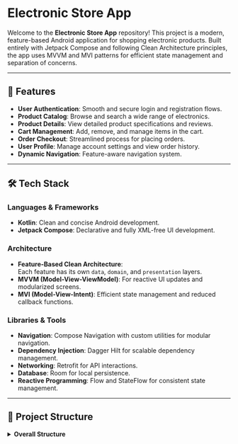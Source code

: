 # Electronic Store App

Welcome to the **Electronic Store App** repository! This project is a modern, feature-based Android application for shopping electronic products. Built entirely with Jetpack Compose and following Clean Architecture principles, the app uses MVVM and MVI patterns for efficient state management and separation of concerns.

---

## 📱 Features

- **User Authentication**: Smooth and secure login and registration flows.
- **Product Catalog**: Browse and search a wide range of electronics.
- **Product Details**: View detailed product specifications and reviews.
- **Cart Management**: Add, remove, and manage items in the cart.
- **Order Checkout**: Streamlined process for placing orders.
- **User Profile**: Manage account settings and view order history.
- **Dynamic Navigation**: Feature-aware navigation system.

---

## 🛠️ Tech Stack

### **Languages & Frameworks**
- **Kotlin**: Clean and concise Android development.
- **Jetpack Compose**: Declarative and fully XML-free UI development.

### **Architecture**
- **Feature-Based Clean Architecture**:  
  Each feature has its own `data`, `domain`, and `presentation` layers.
- **MVVM (Model-View-ViewModel)**: For reactive UI updates and modularized screens.
- **MVI (Model-View-Intent)**: Efficient state management and reduced callback functions.

### **Libraries & Tools**
- **Navigation**: Compose Navigation with custom utilities for modular navigation.
- **Dependency Injection**: Dagger Hilt for scalable dependency management.
- **Networking**: Retrofit for API interactions.
- **Database**: Room for local persistence.
- **Reactive Programming**: Flow and StateFlow for consistent state management.

---

## 📂 Project Structure

<details>
<summary><strong>Overall Structure</strong></summary>

```plaintext
📂 app
 ┣ 📂 common             # Shared utilities (e.g., extensions, mappers)
 ┣ 📂 features           # Feature modules
 ┃ ┣ 📂 cart             # Cart feature (data, domain, presentation)
 ┃ ┣ 📂 home             # Home feature (data, domain, presentation)
 ┃ ┗ 📂 profile          # Profile-related features
 ┃   ┣ 📂 authentication # Authentication (login/register)
 ┃   ┗ 📂 profile        # User profile and settings
 ┣ 📂 main               # App-level classes (e.g., Application, entry point)
 ┣ 📂 mvi                # Base classes and utilities for MVI pattern
 ┗ 📂 navigation         # Navigation-related code (e.g., NavHost, destinations)
---
📂 cart
 ┣ 📂 data              # Data sources, repositories, models
 ┣ 📂 domain            # Use cases, business logic
 ┗ 📂 presentation      # ViewModels and Composables

---
⚙️ Setup Instructions
Clone this repository:

bash
Copy code
git clone https://github.com/your-username/electronic-store-app.git
cd electronic-store-app
Open the project in Android Studio.

Sync the Gradle files.
Run the app on an emulator or connected device.
---
🌟 Images
Feature	Screenshot
Authentication	
Home	
Product Details	
Cart	
Profile	


